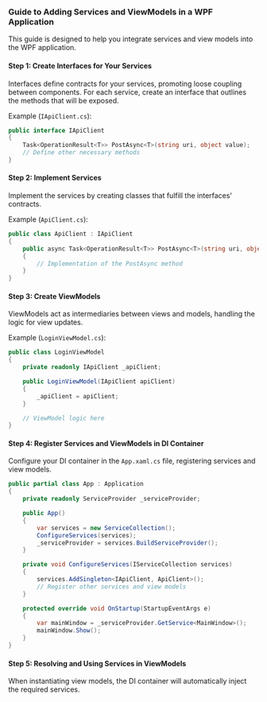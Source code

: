 ### Guide to Adding Services and ViewModels in a WPF Application

This guide is designed to help you integrate services and view models into the WPF application.

#### Step 1: Create Interfaces for Your Services

Interfaces define contracts for your services, promoting loose coupling between components. For each service, create an interface that outlines the methods that will be exposed.

Example (`IApiClient.cs`):

```csharp
public interface IApiClient
{
    Task<OperationResult<T>> PostAsync<T>(string uri, object value);
    // Define other necessary methods
}
```

#### Step 2: Implement Services

Implement the services by creating classes that fulfill the interfaces' contracts.

Example (`ApiClient.cs`):

```csharp
public class ApiClient : IApiClient
{
    public async Task<OperationResult<T>> PostAsync<T>(string uri, object value)
    {
        // Implementation of the PostAsync method
    }
}
```

#### Step 3: Create ViewModels

ViewModels act as intermediaries between views and models, handling the logic for view updates.

Example (`LoginViewModel.cs`):

```csharp
public class LoginViewModel
{
    private readonly IApiClient _apiClient;

    public LoginViewModel(IApiClient apiClient)
    {
        _apiClient = apiClient;
    }

    // ViewModel logic here
}
```

#### Step 4: Register Services and ViewModels in DI Container

Configure your DI container in the `App.xaml.cs` file, registering services and view models.

```csharp
public partial class App : Application
{
    private readonly ServiceProvider _serviceProvider;

    public App()
    {
        var services = new ServiceCollection();
        ConfigureServices(services);
        _serviceProvider = services.BuildServiceProvider();
    }

    private void ConfigureServices(IServiceCollection services)
    {
        services.AddSingleton<IApiClient, ApiClient>();
        // Register other services and view models
    }

    protected override void OnStartup(StartupEventArgs e)
    {
        var mainWindow = _serviceProvider.GetService<MainWindow>();
        mainWindow.Show();
    }
}
```

#### Step 5: Resolving and Using Services in ViewModels

When instantiating view models, the DI container will automatically inject the required services.
